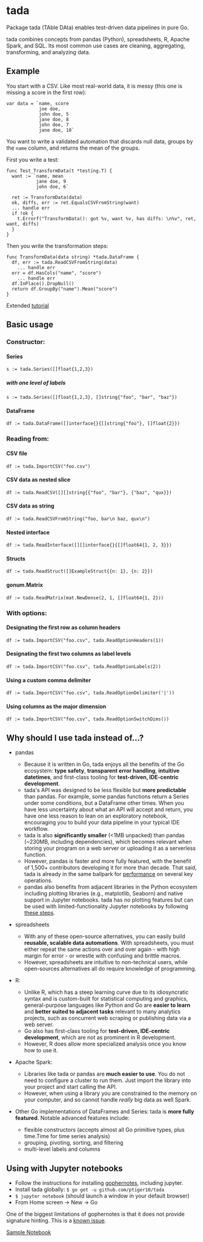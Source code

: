 # tada
Package tada (TAble DAta) enables test-driven data pipelines in pure Go.

tada combines concepts from pandas (Python), spreadsheets, R, Apache Spark, and SQL.
Its most common use cases are cleaning, aggregating, transforming, and analyzing data.


## Example
You start with a CSV. Like most real-world data, it is messy (this one is missing a score in the first row):
```
var data = `name, score
            joe doe,
            john doe, 5
            jane doe, 8
            john doe, 7
            jane doe, 10`
```
You want to write a validated automation that discards null data, groups by the `name` column, and returns the mean of the groups. 

First you write a test:
```
func Test_TransformData(t *testing.T) {
  want := `name, mean
           jane doe, 9
           john doe, 6`

  ret := TransformData(data)
  ok, diffs, err := ret.EqualsCSVFromString(want)
  ... handle err
  if !ok {
    t.Errorf("TransformData(): got %v, want %v, has diffs: \n%v", ret, want, diffs)
  }
}
```

Then you write the transformation steps:
```
func TransformData(data string) *tada.DataFrame {
  df, err := tada.ReadCSVFromString(data)
    ... handle err
  err = df.HasCols("name", "score")
    ... handle err
  df.InPlace().DropNull()
  return df.GroupBy("name").Mean("score")
}
```

Extended [tutorial](tutorial.ipynb)


## Basic usage
### Constructor:
#### Series
`s := tada.Series([]float{1,2,3})`
##### with one level of labels
`s := tada.Series([]float{1,2,3}, []string{"foo", "bar", "baz"})`
#### DataFrame
`df := tada.DataFrame([]interface{}{[]string{"foo"}, []float{2}})`

### Reading from:
#### CSV file
`df := tada.ImportCSV("foo.csv")`
#### CSV data as nested slice
`df := tada.ReadCSV([][]string{{"foo", "bar"}, {"baz", "qux}})`
#### CSV data as string
`df := tada.ReadCSVFromString("foo, bar\n baz, qux\n")`
#### Nested interface
`df := tada.ReadInterface([][]interface{}{[]float64{1, 2, 3}})`
#### Structs
`df := tada.ReadStruct([]ExampleStruct{{n: 1}, {n: 2}})`
#### gonum.Matrix
`df := tada.ReadMatrix(mat.NewDense(2, 1, []float64{1, 2}))`

### With options:
#### Designating the first row as column headers
`df := tada.ImportCSV("foo.csv", tada.ReadOptionHeaders(1))`
#### Designating the first two columns as label levels
`df := tada.ImportCSV("foo.csv", tada.ReadOptionLabels(2))`
#### Using a custom comma delimiter
`df := tada.ImportCSV("foo.csv", tada.ReadOptionDelimiter('|'))`
#### Using columns as the major dimension
`df := tada.ImportCSV("foo.csv", tada.ReadOptionSwitchDims())`



## Why should I use tada instead of...?

* pandas
  * Because it is written in Go, tada enjoys all the benefits of the Go ecosystem: 
**type safety**, **transparent error handling**, **intuitive datetimes**,
and first-class tooling for **test-driven, IDE-centric development**. 
  * tada's API was designed to be less flexible but **more predictable** than pandas.
For example, some pandas functions return a Series under some conditions, but a DataFrame other times.
When you have less uncertainty about what an API will accept and return, you have one less reason to lean on an exploratory notebook, encouraging you to build your data pipeline in your typical IDE workflow.
  * tada is also **significantly smaller** (<1MB unpacked) than pandas (~230MB, including dependencies),
which becomes relevant when storing your program on a web server or uploading it as a serverless function.
  * However, pandas is faster and more fully featured, with the benefit of 1,500+ contributors developing it for more than decade.
That said, tada is already in the same ballpark for [performance](comparison_summary.txt) on several key operations.
  * pandas also benefits from adjacent libraries in the Python ecosystem including plotting libraries (e.g., matplotlib, Seaborn) and native support in Jupyter notebooks.
tada has no plotting features but can be used with limited-functionality Jupyter notebooks by following [these steps](#using-with-jupyter-notebooks).  

* spreadsheets 
  * With any of these open-source alternatives, you can easily build **reusable, scalable data automations**. 
With spreadsheets, you must either repeat the same actions over and over again - with high margin for error - or wrestle with confusing and brittle macros.
  * However, spreadsheets are intuitive to non-technical users, while open-sources alternatives all do require knowledge of programming. 

* R: 
  * Unlike R, which has a steep learning curve due to its idiosyncratic syntax 
and is custom-built for statistical computing and graphics,
general-purpose languages like Python and Go are **easier to learn** and **better suited to adjacent tasks** 
relevant to many analytics projects, such as concurrent web scraping or publishing data via a web server. 
  * Go also has first-class tooling for **test-driven, IDE-centric development**, which are not as prominent in R development.
  * However, R does allow more specialized analysis once you know how to use it.

* Apache Spark: 
  * Libraries like tada or pandas are **much easier to use**. 
  You do not need to configure a cluster to run them. Just import the library into your project and start calling the API.
  * However, when using a library you are constrained to the memory on your computer, and so cannot handle *really* big data as well Spark.

* Other Go implementations of DataFrames and Series: tada is **more fully featured**.
Notable advanced features include:
  * flexible constructors (accepts almost all Go primitive types, plus time.Time for time series analysis)
  * grouping, pivoting, sorting, and filtering
  * multi-level labels and columns

## Using with Jupyter notebooks
* Follow the instructions for installing [gophernotes](https://github.com/gopherdata/gophernotes), including jupyter.
* Install tada globally: `$ go get -u github.com/ptiger10/tada`
* `$ jupyter notebook` (should launch a window in your default browser)
* From Home screen -> New -> Go

One of the biggest limitations of gophernotes is that it does not provide signature hinting. This is a [known issue](https://github.com/gopherdata/gophernotes/issues/173).

[Sample Notebook](tutorial.ipynb)




